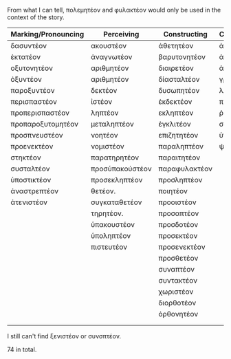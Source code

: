 
From what I can tell, πολεμητέον and φυλακτέον would only be used in the context of the story.



| Marking/Pronouncing|     Perceiving      |    Constructing     |  Communicating  |
|--------------------|---------------------|---------------------|-----------------|
| δασυντέον          | ακουστέον           | ἀθετητέον           | ἀνενεκτέον      |
| ἐκτατέον           | ἀναγνωτέον          | βαρυτονητέον        | ἀποδοτέον       |
| οξυτονητέον        | αριθμητέον          | διαιρετέον          | ἀρκτέον         |
| ὀξυντέον           | αριθμητέον          | δίασταλτέον         | γραπτέον        |
| παροξυντέον        | δεκτέον             | δυσωπητέον          | λεκτέον         |
| περισπαστέον       | ἰστέον              | ἐκδεκτέον           | πιστέον         |
| προπερισπαστέον    | ληπτέον             | εκληπτέον           | ῥητέον          |
| προπαροξυτομητέον  | μεταληπτέον         | ἐγκλιτέον           | σημειωτέον      |
| προσπνευστέον      | νοητέον             | επιζητητέον         | ὑπαντητέον      |
| προενεκτέον        | νομιστέον           | παραληπτέον         | ψιλωτέον        |
| στηκτέον           | παρατηρητέον        | παραιτητέον         |                 |
| συσταλτέον         | προσὑπακούστέον     | παραφυλακτέον       |                 |
| ὑποστικτέον        | προσεκληπτέον       | προσληπτέον         |                 |
| ἀναστρεπτέον       | θετέον.             | ποιητέον            |                 |
| ἀτενιστέον         | συγκαταθετέον       | προοιστέον          |                 |
|                    | τηρητέον.           | προσαπτέον          |                 |
|                    | ὑπακουστέον         | προσδοτέον          |                 |
|                    | ὑποληπτέον          | προσεκτέον          |                 |
|                    | πιστευτέον          | προσενεκτέον        |                 |
|                    |                     | προσθετέον          |                 |
|                    |                     | συναπτέον           |                 |
|                    |                     | συντακτέον          |                 |
|                    |                     | χωριστέον           |                 |
|                    |                     | διορθοτέον          |                 |
|                    |                     | ὀρθονητέον          |                 |
|                    |                     |                     |                 |
|                    |                     |                     |                 |


I still can't find ξενιστέον or συνσπτέον.

74 in total.
